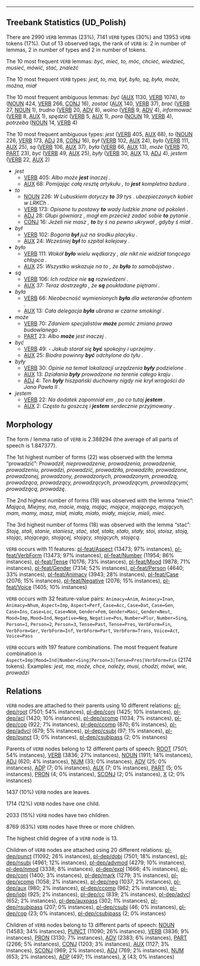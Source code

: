 

--------------------------------------------------------------------------------

## Treebank Statistics (UD_Polish)

There are 2990 `VERB` lemmas (23%), 7141 `VERB` types (30%) and 13953 `VERB` tokens (17%).
Out of 13 observed tags, the rank of `VERB` is: 2 in number of lemmas, 2 in number of types and 2 in number of tokens.

The 10 most frequent `VERB` lemmas: <em>być, mieć, to, móc, chcieć, wiedzieć, musieć, mówić, stać, znaleźć</em>

The 10 most frequent `VERB` types:  <em>jest, to, ma, był, było, są, była, może, można, miał</em>

The 10 most frequent ambiguous lemmas: <em>być</em> ([AUX]() 1130, [VERB]() 1074), <em>to</em> ([NOUN]() 424, [VERB]() 266, [CONJ]() 16), <em>zostać</em> ([AUX]() 140, [VERB]() 37), <em>brać</em> ([VERB]() 27, [NOUN]() 1), <em>trudno</em> ([VERB]() 20, [ADV]() 8), <em>wolno</em> ([VERB]() 9, [ADV]() 4), <em>informować</em> ([VERB]() 8, [AUX]() 1), <em>spędzić</em> ([VERB]() 5, [AUX]() 1), <em>pora</em> ([NOUN]() 19, [VERB]() 4), <em>potrzeba</em> ([NOUN]() 14, [VERB]() 4)

The 10 most frequent ambiguous types:  <em>jest</em> ([VERB]() 405, [AUX]() 68), <em>to</em> ([NOUN]() 226, [VERB]() 173, [ADJ]() 28, [CONJ]() 16), <em>był</em> ([VERB]() 102, [AUX]() 24), <em>było</em> ([VERB]() 111, [AUX]() 25), <em>są</em> ([VERB]() 106, [AUX]() 37), <em>była</em> ([VERB]() 66, [AUX]() 13), <em>może</em> ([VERB]() 70, [PART]() 23), <em>być</em> ([VERB]() 49, [AUX]() 25), <em>były</em> ([VERB]() 30, [AUX]() 13, [ADJ]() 4), <em>jestem</em> ([VERB]() 22, [AUX]() 2)


* <em>jest</em>
  * [VERB]() 405: <em>Albo może <b>jest</b> inaczej .</em>
  * [AUX]() 68: <em>Pomijając całą resztę artykułu , to <b>jest</b> kompletna bzdura .</em>
* <em>to</em>
  * [NOUN]() 226: <em>W Lubuskiem dotyczy <b>to</b> 39 tys . ubezpieczonych kobiet w LRKCh .</em>
  * [VERB]() 173: <em>Opisane tu postawy <b>to</b> wady ludzkie znane od pokoleń .</em>
  * [ADJ]() 28: <em>Głupi gówniarz , mogł em przecież zadać sobie <b>to</b> pytanie .</em>
  * [CONJ]() 16: <em>Jeżeli nie masz , <b>to</b> by ś na pewno ukrywał , gdyby ś miał .</em>
* <em>był</em>
  * [VERB]() 102: <em>Bogoria <b>był</b> już na środku placyku .</em>
  * [AUX]() 24: <em>Wcześniej <b>był</b> to szpital kolejowy .</em>
* <em>było</em>
  * [VERB]() 111: <em>Wokół <b>było</b> wielu wędkarzy , ale nikt nie widział tonącego chłopca .</em>
  * [AUX]() 25: <em>Wszystko wskazuje na to , że <b>było</b> to samobójstwo .</em>
* <em>są</em>
  * [VERB]() 106: <em>Ich rodzice nie <b>są</b> rozwiedzeni .</em>
  * [AUX]() 37: <em>Teraz dostrzegła , że <b>są</b> poukładane piętrami .</em>
* <em>była</em>
  * [VERB]() 66: <em>Nieobecność wymienionych <b>była</b> dla weteranów afrontem .</em>
  * [AUX]() 13: <em>Cała delegacja <b>była</b> ubrana w czarne smokingi .</em>
* <em>może</em>
  * [VERB]() 70: <em>Zdaniem specjalistów <b>może</b> pomóc zmiana prawa budowlanego .</em>
  * [PART]() 23: <em>Albo <b>może</b> jest inaczej .</em>
* <em>być</em>
  * [VERB]() 49: <em>- Jakub starał się <b>być</b> spokojny i uprzejmy .</em>
  * [AUX]() 25: <em>Biodra powinny <b>być</b> odchylone do tyłu .</em>
* <em>były</em>
  * [VERB]() 30: <em>Opinie na temat lokalizacji urządzenia <b>były</b> podzielone .</em>
  * [AUX]() 13: <em>Działania <b>były</b> prowadzone na terenie całego kraju .</em>
  * [ADJ]() 4: <em>Ten <b>były</b> hiszpański duchowny nigdy nie krył wrogości do Jana Pawła II .</em>
* <em>jestem</em>
  * [VERB]() 22: <em>Na dodatek zapomniał em , po co tutaj <b>jestem</b> .</em>
  * [AUX]() 2: <em>Często tu goszczę i <b>jestem</b> serdecznie przyjmowany .</em>

## Morphology

The form / lemma ratio of `VERB` is 2.388294 (the average of all parts of speech is 1.847377).

The 1st highest number of forms (22) was observed with the lemma “prowadzić”: <em>Prowadził, nieprowadzenie, prowadzenia, prowadzenie, prowadzeniu, prowadzi, prowadzić, prowadziła, prowadziło, prowadzone, prowadzonej, prowadzony, prowadzonych, prowadzonym, prowadzą, prowadząca, prowadzący, prowadzących, prowadzącym, prowadzącymi, prowadzącą, prowadzę</em>.

The 2nd highest number of forms (19) was observed with the lemma “mieć”: <em>Mająca, Miejmy, ma, macie, mają, mając, mające, mającego, mających, mam, mamy, masz, miał, miała, miało, miały, miejcie, mieli, mieć</em>.

The 3rd highest number of forms (18) was observed with the lemma “stać”: <em>Stoję, stali, stanie, staniesz, stać, stał, stała, stało, stały, stoi, stoisz, stoją, stojąc, stojącego, stojącej, stojący, stojących, stojącą</em>.

`VERB` occurs with 11 features: [pl-feat/Aspect]() (13473; 97% instances), [pl-feat/VerbForm]() (13473; 97% instances), [pl-feat/Number]() (11954; 86% instances), [pl-feat/Tense]() (10176; 73% instances), [pl-feat/Mood]() (9878; 71% instances), [pl-feat/Gender]() (7314; 52% instances), [pl-feat/Person]() (4640; 33% instances), [pl-feat/Animacy]() (3943; 28% instances), [pl-feat/Case]() (2076; 15% instances), [pl-feat/Negative]() (2076; 15% instances), [pl-feat/Voice]() (1405; 10% instances)

`VERB` occurs with 32 feature-value pairs: `Animacy=Anim`, `Animacy=Inan`, `Animacy=Nhum`, `Aspect=Imp`, `Aspect=Perf`, `Case=Acc`, `Case=Dat`, `Case=Gen`, `Case=Ins`, `Case=Loc`, `Case=Nom`, `Gender=Fem`, `Gender=Masc`, `Gender=Neut`, `Mood=Imp`, `Mood=Ind`, `Negative=Neg`, `Negative=Pos`, `Number=Plur`, `Number=Sing`, `Person=1`, `Person=2`, `Person=3`, `Tense=Past`, `Tense=Pres`, `VerbForm=Fin`, `VerbForm=Ger`, `VerbForm=Inf`, `VerbForm=Part`, `VerbForm=Trans`, `Voice=Act`, `Voice=Pass`

`VERB` occurs with 197 feature combinations.
The most frequent feature combination is `Aspect=Imp|Mood=Ind|Number=Sing|Person=3|Tense=Pres|VerbForm=Fin` (2174 tokens).
Examples: <em>jest, ma, może, chce, należy, musi, chodzi, mówi, wie, prowadzi</em>


## Relations

`VERB` nodes are attached to their parents using 10 different relations: [pl-dep/root]() (7501; 54% instances), [pl-dep/conj]() (1425; 10% instances), [pl-dep/acl]() (1420; 10% instances), [pl-dep/xcomp]() (1034; 7% instances), [pl-dep/cop]() (922; 7% instances), [pl-dep/ccomp]() (870; 6% instances), [pl-dep/advcl]() (679; 5% instances), [pl-dep/csubj]() (97; 1% instances), [pl-dep/punct]() (3; 0% instances), [pl-dep/csubjpass]() (2; 0% instances)

Parents of `VERB` nodes belong to 12 different parts of speech: [ROOT]() (7501; 54% instances), [VERB]() (3836; 27% instances), [NOUN]() (1911; 14% instances), [ADJ]() (620; 4% instances), [NUM]() (33; 0% instances), [ADV]() (25; 0% instances), [ADP]() (7; 0% instances), [AUX]() (7; 0% instances), [PART]() (5; 0% instances), [PRON]() (4; 0% instances), [SCONJ]() (2; 0% instances), [X]() (2; 0% instances)

1437 (10%) `VERB` nodes are leaves.

1714 (12%) `VERB` nodes have one child.

2033 (15%) `VERB` nodes have two children.

8769 (63%) `VERB` nodes have three or more children.

The highest child degree of a `VERB` node is 13.

Children of `VERB` nodes are attached using 20 different relations: [pl-dep/punct]() (11092; 26% instances), [pl-dep/dobj]() (7501; 18% instances), [pl-dep/nsubj]() (4961; 12% instances), [pl-dep/advmod]() (4279; 10% instances), [pl-dep/nmod]() (3338; 8% instances), [pl-dep/expl]() (1666; 4% instances), [pl-dep/conj]() (1400; 3% instances), [pl-dep/mark]() (1279; 3% instances), [pl-dep/xcomp]() (1058; 2% instances), [pl-dep/neg]() (1037; 2% instances), [pl-dep/aux]() (980; 2% instances), [pl-dep/ccomp]() (962; 2% instances), [pl-dep/iobj]() (925; 2% instances), [pl-dep/cc]() (839; 2% instances), [pl-dep/advcl]() (652; 2% instances), [pl-dep/auxpass]() (302; 1% instances), [pl-dep/nsubjpass]() (207; 0% instances), [pl-dep/csubj]() (46; 0% instances), [pl-dep/cop]() (23; 0% instances), [pl-dep/csubjpass]() (2; 0% instances)

Children of `VERB` nodes belong to 13 different parts of speech: [NOUN]() (14583; 34% instances), [PUNCT]() (11090; 26% instances), [VERB]() (3836; 9% instances), [PRON]() (3130; 7% instances), [ADV]() (2383; 6% instances), [PART]() (2266; 5% instances), [CONJ]() (1203; 3% instances), [AUX]() (1127; 3% instances), [SCONJ]() (969; 2% instances), [ADJ]() (769; 2% instances), [NUM]() (653; 2% instances), [ADP]() (497; 1% instances), [X]() (43; 0% instances)

